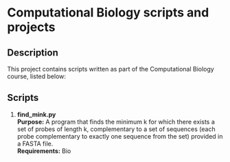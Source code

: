 # Computational Biology scripts and projects

## Description
This project contains scripts written as part of the Computational Biology course, listed below:

## Scripts

1. **find_mink.py** <br>
     **Purpose:** A program that finds the minimum k for which there exists a set of probes of length k,
     complementary to a set of sequences (each probe complementary to exactly one sequence from the set)
     provided in a FASTA file. <br>
     **Requirements:** Bio <br>
   
